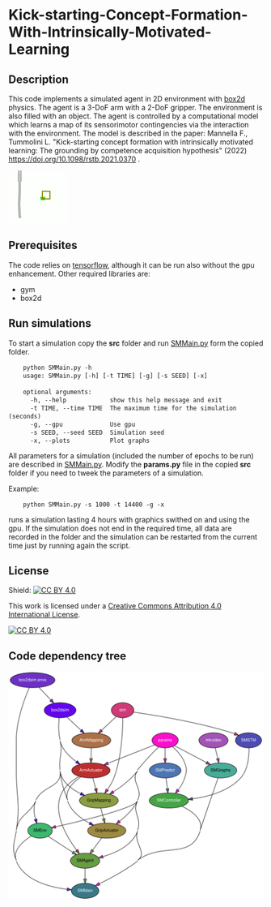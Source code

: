 # Kick-starting-Concept-Formation-With-Intrinsically-Motivated-Learning

## Description
This code implements a simulated agent in 2D environment with [box2d](https://box2d.org/) physics. The agent is a 3-DoF arm with a 2-DoF gripper. The environment is also filled with an object. The agent is controlled by a computational model which learns a map of its sensorimotor contingencies via the interaction with the environment. The model is described in the paper: Mannella F., Tummolini L. "Kick-starting concept formation with intrinsically motivated learning: The grounding by competence acquisition hypothesis" (2022) https://doi.org/10.1098/rstb.2021.0370 .

![alt text](https://github.com/francesco-mannella/Kick-starting-Concept-Formation-With-Intrinsically-Motivated-Learning/blob/main/docs/demo.gif?raw=true)

## Prerequisites

The code relies on [tensorflow](https://www.tensorflow.org), although it can be run also without the gpu enhancement.
Other required libraries are:
  * gym
  * box2d
  
## Run simulations

To start a simulation copy the **src** folder and run [SMMain.py](https://github.com/francesco-mannella/Kick-starting-Concept-Formation-With-Intrinsically-Motivated-Learning/blob/main/src/SMMain.py) form the copied folder. 

        python SMMain.py -h
        usage: SMMain.py [-h] [-t TIME] [-g] [-s SEED] [-x]

        optional arguments:
          -h, --help            show this help message and exit
          -t TIME, --time TIME  The maximum time for the simulation (seconds)
          -g, --gpu             Use gpu
          -s SEED, --seed SEED  Simulation seed
          -x, --plots           Plot graphs

All parameters for a simulation (included the number of epochs to be run) are described in [SMMain.py](https://github.com/francesco-mannella/Kick-starting-Concept-Formation-With-Intrinsically-Motivated-Learning/blob/main/src/params.py). Modify the **params.py** file in the copied **src** folder if you need to tweek the parameters of a simulation. 

Example:
  
        python SMMain.py -s 1000 -t 14400 -g -x  

runs a simulation lasting 4 hours with graphics swithed on and using the gpu. If the simulation does not end in the required time, all data are recorded in the folder and the simulation can be restarted from the current time just by running again the script. 
            
## License

Shield: [![CC BY 4.0][cc-by-shield]][cc-by]

This work is licensed under a
[Creative Commons Attribution 4.0 International License][cc-by].

[![CC BY 4.0][cc-by-image]][cc-by]

[cc-by]: http://creativecommons.org/licenses/by/4.0/
[cc-by-image]: https://i.creativecommons.org/l/by/4.0/88x31.png
[cc-by-shield]: https://img.shields.io/badge/License-CC%20BY%204.0-lightgrey.svg

## Code dependency tree

![Code dependency tree](https://github.com/francesco-mannella/Kick-starting-Concept-Formation-With-Intrinsically-Motivated-Learning/blob/main/docs/dependency_tree.svg?raw=true)
